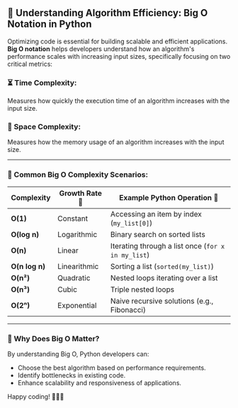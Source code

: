 ## 🚀 Understanding Algorithm Efficiency: Big O Notation in Python

Optimizing code is essential for building scalable and efficient applications. **Big O notation** helps developers understand how an algorithm's performance scales with increasing input sizes, specifically focusing on two critical metrics:

### ⏳ Time Complexity:
Measures how quickly the execution time of an algorithm increases with the input size.

### 💾 Space Complexity:
Measures how the memory usage of an algorithm increases with the input size.

---

### 📌 Common Big O Complexity Scenarios:

| Complexity      | Growth Rate 🚦 | Example Python Operation 🐍                  |
|-----------------|----------------|---------------------------------------------|
| **O(1)**        | Constant       | Accessing an item by index (`my_list[0]`)   |
| **O(log n)**    | Logarithmic    | Binary search on sorted lists               |
| **O(n)**        | Linear         | Iterating through a list once (`for x in my_list`) |
| **O(n log n)**  | Linearithmic   | Sorting a list (`sorted(my_list)`)          |
| **O(n²)**       | Quadratic      | Nested loops iterating over a list          |
| **O(n³)**       | Cubic          | Triple nested loops                         |
| **O(2ⁿ)**       | Exponential    | Naive recursive solutions (e.g., Fibonacci) |

---

### 🎯 Why Does Big O Matter?
By understanding Big O, Python developers can:
- Choose the best algorithm based on performance requirements.
- Identify bottlenecks in existing code.
- Enhance scalability and responsiveness of applications.

Happy coding! 🚀🐍✨

